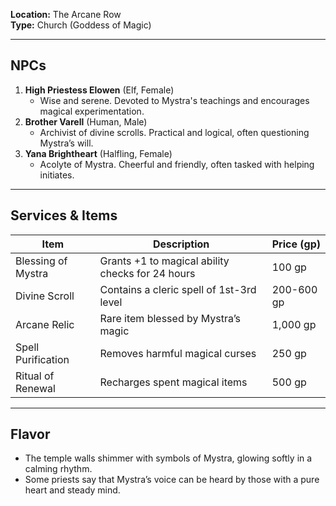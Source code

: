 **Location:** The Arcane Row  
**Type:** Church (Goddess of Magic)

---

## NPCs

1. **High Priestess Elowen** (Elf, Female)
    - Wise and serene. Devoted to Mystra's teachings and encourages magical experimentation.
2. **Brother Varell** (Human, Male)
    - Archivist of divine scrolls. Practical and logical, often questioning Mystra’s will.
3. **Yana Brightheart** (Halfling, Female)
    - Acolyte of Mystra. Cheerful and friendly, often tasked with helping initiates.

---

## Services & Items

|Item|Description|Price (gp)|
|---|---|---|
|Blessing of Mystra|Grants +1 to magical ability checks for 24 hours|100 gp|
|Divine Scroll|Contains a cleric spell of 1st-3rd level|200-600 gp|
|Arcane Relic|Rare item blessed by Mystra’s magic|1,000 gp|
|Spell Purification|Removes harmful magical curses|250 gp|
|Ritual of Renewal|Recharges spent magical items|500 gp|

---

## Flavor

- The temple walls shimmer with symbols of Mystra, glowing softly in a calming rhythm.
- Some priests say that Mystra’s voice can be heard by those with a pure heart and steady mind.